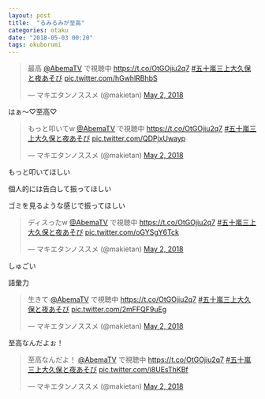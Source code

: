 ```yaml
---
layout: post
title:  "るみるみが至高"
categories: otaku
date: "2018-05-03 00:20"
tags: okuborumi
---
```


<blockquote class="twitter-tweet  tw-align-center"><p lang="ja" dir="ltr">最高 <a href="https://twitter.com/AbemaTV?ref_src=twsrc%5Etfw">@AbemaTV</a> で視聴中 <a href="https://t.co/OtGOjiu2q7">https://t.co/OtGOjiu2q7</a> <a href="https://twitter.com/hashtag/%E4%BA%94%E5%8D%81%E5%B5%90%E4%B8%89%E4%B8%8A%E5%A4%A7%E4%B9%85%E4%BF%9D%E3%81%A8%E5%A4%9C%E3%81%82%E3%81%9D%E3%81%B3?src=hash&amp;ref_src=twsrc%5Etfw">#五十嵐三上大久保と夜あそび</a> <a href="https://t.co/hGwhlRBhbS">pic.twitter.com/hGwhlRBhbS</a></p>&mdash; マキエタンノススメ (@makietan) <a href="https://twitter.com/makietan/status/991682458679623681?ref_src=twsrc%5Etfw">May 2, 2018</a></blockquote> <script async src="https://platform.twitter.com/widgets.js" charset="utf-8"></script>

はぁ〜♡至高♡

<blockquote class="twitter-tweet  tw-align-center"><p lang="ja" dir="ltr">もっと叩いてw <a href="https://twitter.com/AbemaTV?ref_src=twsrc%5Etfw">@AbemaTV</a> で視聴中 <a href="https://t.co/OtGOjiu2q7">https://t.co/OtGOjiu2q7</a> <a href="https://twitter.com/hashtag/%E4%BA%94%E5%8D%81%E5%B5%90%E4%B8%89%E4%B8%8A%E5%A4%A7%E4%B9%85%E4%BF%9D%E3%81%A8%E5%A4%9C%E3%81%82%E3%81%9D%E3%81%B3?src=hash&amp;ref_src=twsrc%5Etfw">#五十嵐三上大久保と夜あそび</a> <a href="https://t.co/QDPjxUwayp">pic.twitter.com/QDPjxUwayp</a></p>&mdash; マキエタンノススメ (@makietan) <a href="https://twitter.com/makietan/status/991681387026464768?ref_src=twsrc%5Etfw">May 2, 2018</a></blockquote> <script async src="https://platform.twitter.com/widgets.js" charset="utf-8"></script>

もっと叩いてほしい

個人的には告白して振ってほしい

ゴミを見るような感じで振ってほしい

<blockquote class="twitter-tweet  tw-align-center"><p lang="ja" dir="ltr">ディスったw <a href="https://twitter.com/AbemaTV?ref_src=twsrc%5Etfw">@AbemaTV</a> で視聴中 <a href="https://t.co/OtGOjiu2q7">https://t.co/OtGOjiu2q7</a> <a href="https://twitter.com/hashtag/%E4%BA%94%E5%8D%81%E5%B5%90%E4%B8%89%E4%B8%8A%E5%A4%A7%E4%B9%85%E4%BF%9D%E3%81%A8%E5%A4%9C%E3%81%82%E3%81%9D%E3%81%B3?src=hash&amp;ref_src=twsrc%5Etfw">#五十嵐三上大久保と夜あそび</a> <a href="https://t.co/oGYSgY6Tck">pic.twitter.com/oGYSgY6Tck</a></p>&mdash; マキエタンノススメ (@makietan) <a href="https://twitter.com/makietan/status/991677115899658240?ref_src=twsrc%5Etfw">May 2, 2018</a></blockquote> <script async src="https://platform.twitter.com/widgets.js" charset="utf-8"></script>

しゅごい

語彙力

<blockquote class="twitter-tweet  tw-align-center"><p lang="ja" dir="ltr">生きて <a href="https://twitter.com/AbemaTV?ref_src=twsrc%5Etfw">@AbemaTV</a> で視聴中 <a href="https://t.co/OtGOjiu2q7">https://t.co/OtGOjiu2q7</a> <a href="https://twitter.com/hashtag/%E4%BA%94%E5%8D%81%E5%B5%90%E4%B8%89%E4%B8%8A%E5%A4%A7%E4%B9%85%E4%BF%9D%E3%81%A8%E5%A4%9C%E3%81%82%E3%81%9D%E3%81%B3?src=hash&amp;ref_src=twsrc%5Etfw">#五十嵐三上大久保と夜あそび</a> <a href="https://t.co/2mFFQF9uEg">pic.twitter.com/2mFFQF9uEg</a></p>&mdash; マキエタンノススメ (@makietan) <a href="https://twitter.com/makietan/status/991675796895903744?ref_src=twsrc%5Etfw">May 2, 2018</a></blockquote> <script async src="https://platform.twitter.com/widgets.js" charset="utf-8"></script>

至高なんだよぉ！

<blockquote class="twitter-tweet  tw-align-center"><p lang="ja" dir="ltr">至高なんだよ！ <a href="https://twitter.com/AbemaTV?ref_src=twsrc%5Etfw">@AbemaTV</a> で視聴中 <a href="https://t.co/OtGOjiu2q7">https://t.co/OtGOjiu2q7</a> <a href="https://twitter.com/hashtag/%E4%BA%94%E5%8D%81%E5%B5%90%E4%B8%89%E4%B8%8A%E5%A4%A7%E4%B9%85%E4%BF%9D%E3%81%A8%E5%A4%9C%E3%81%82%E3%81%9D%E3%81%B3?src=hash&amp;ref_src=twsrc%5Etfw">#五十嵐三上大久保と夜あそび</a> <a href="https://t.co/i8UEsThKBf">pic.twitter.com/i8UEsThKBf</a></p>&mdash; マキエタンノススメ (@makietan) <a href="https://twitter.com/makietan/status/991674542526365696?ref_src=twsrc%5Etfw">May 2, 2018</a></blockquote> <script async src="https://platform.twitter.com/widgets.js" charset="utf-8"></script>

